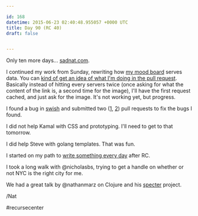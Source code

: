 ```yaml
---

id: 168
datetime: 2015-06-23 02:40:48.955057 +0000 UTC
title: Day 90 (RC 40)
draft: false


---
```


Only ten more days... [sadnat.com](http://sadnat.com).

I continued my work from Sunday, rewriting how [my mood board](http://mood.natwelch.com) serves data. You can [kind of get an idea of what I'm doing in the pull request](https://github.com/icco/inspiration/pull/1/files). Basically instead of hitting every servers twice (once asking for what the content of the link is, a second time for the image), I'll have the first request cached, and just ask for the image. It's not working yet, but progress.

I found a bug in [swish](https://github.com/jeremyw/swish) and submitted two ([1](https://github.com/jeremyw/swish/pull/12), [2](https://github.com/jeremyw/swish/pull/11)) pull requests to fix the bugs I found.

I did not help Kamal with CSS and prototyping. I'll need to get to that tomorrow.

I did help Steve with golang templates. That was fun.

I started on my path to [write something every day](https://writing.natwelch.com/post/167) after RC.

I took a long walk with @nicholasbs, trying to get a handle on whether or not NYC is the right city for me.

We had a great talk by @nathanmarz on Clojure and his [specter](https://github.com/nathanmarz/specter) project.

/Nat

#recursecenter
